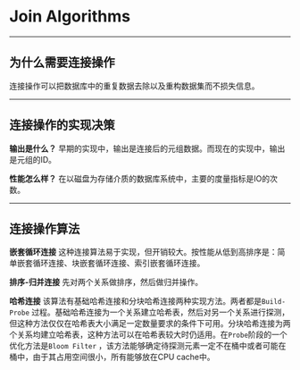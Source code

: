 # Join Algorithms

---

## 为什么需要连接操作

连接操作可以把数据库中的重复数据去除以及重构数据集而不损失信息。

---

## 连接操作的实现决策

**输出是什么？** 早期的实现中，输出是连接后的元组数据。而现在的实现中，输出是元组的ID。

**性能怎么样？** 在以磁盘为存储介质的数据库系统中，主要的度量指标是IO的次数。

---

## 连接操作算法

**嵌套循环连接**  这种连接算法易于实现，但开销较大。按性能从低到高排序是：简单嵌套循环连接、块嵌套循环连接、索引嵌套循环连接。

**排序-归并连接** 先对两个关系做排序，然后做归并操作。

**哈希连接** 该算法有基础哈希连接和分块哈希连接两种实现方法。两者都是`Build-Probe` 过程。基础哈希连接为一个关系建立哈希表，然后对另一个关系进行探测，但这种方法仅仅在哈希表大小满足一定数量要求的条件下可用。分块哈希连接为两个关系均建立哈希表，这种方法可以在哈希表较大时仍适用。在`Probe`阶段的一个优化方法是`Bloom Filter` ，该方法能够确定待探测元素一定不在桶中或者可能在桶中，由于其占用空间很小，所有能够放在CPU cache中。


